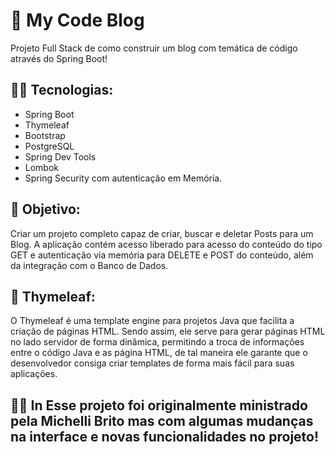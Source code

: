 # 📰 My Code Blog
Projeto Full Stack de como construir um blog com temática de código através do Spring Boot!

## 👨‍💻 Tecnologias:
- Spring Boot
- Thymeleaf
- Bootstrap
- PostgreSQL
- Spring Dev Tools
- Lombok
- Spring Security com autenticação em Memória.

## 🎯 Objetivo:
Criar um projeto completo capaz de criar, buscar e deletar Posts para um Blog. A aplicação contém acesso liberado para acesso do conteúdo do tipo GET e autenticação via memória para DELETE e POST do conteúdo, além da integração com o Banco de Dados.

## 🍃 Thymeleaf:
O Thymeleaf é uma template engine para projetos Java que facilita a criação de páginas HTML. Sendo assim, ele serve para gerar páginas HTML no lado servidor de forma dinâmica, permitindo a troca de informações entre o código Java e as página HTML, de tal maneira ele garante que o desenvolvedor consiga criar templates de forma mais fácil para suas aplicações.

## 👩‍🏫 In Esse projeto foi originalmente ministrado pela Michelli Brito mas com algumas mudanças na interface e novas funcionalidades no projeto!
